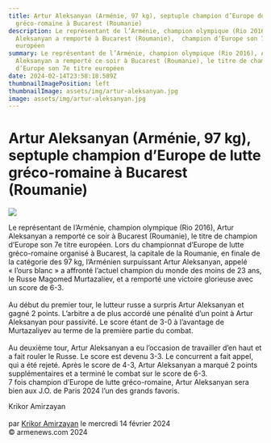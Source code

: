 ```yaml
---
title: Artur Aleksanyan (Arménie, 97 kg), septuple champion d’Europe de lutte
  gréco-romaine à Bucarest (Roumanie)
description: Le représentant de l’Arménie, champion olympique (Rio 2016), Artur
  Aleksanyan a remporté à Bucarest (Roumanie),  champion d’Europe son 7e titre
  européen
summary: Le représentant de l’Arménie, champion olympique (Rio 2016), Artur
  Aleksanyan a remporté ce soir à Bucarest (Roumanie), le titre de champion
  d’Europe son 7e titre européen
date: 2024-02-14T23:58:18.589Z
thumbnailImagePosition: left
thumbnailImage: assets/img/artur-aleksanyan.jpg
image: assets/img/artur-aleksanyan.jpg
---
```

<!--StartFragment-->

# Artur Aleksanyan (Arménie, 97 kg), septuple champion d’Europe de lutte gréco-romaine à Bucarest (Roumanie)

![](https://www.armenews.com/IMG/arton112758.jpg)

Le représentant de l’Arménie, champion olympique (Rio 2016), Artur Aleksanyan a remporté ce soir à Bucarest (Roumanie), le titre de champion d’Europe son 7e titre européen. Lors du championnat d’Europe de lutte gréco-romaine organisé à Bucarest, la capitale de la Roumanie, en finale de la catégorie des 97 kg, l’Arménien surpuissant Artur Aleksanyan, appelé « l’ours blanc » a affronté l’actuel champion du monde des moins de 23 ans, le Russe Magomed Murtazaliev, et a remporté une victoire glorieuse avec un score de 6-3.\
\
Au début du premier tour, le lutteur russe a surpris Artur Aleksanyan et gagné 2 points. L’arbitre a de plus accordé une pénalité d’un point à Artur Aleksanyan pour passivité. Le score étant de 3-0 à l’avantage de Murtazaliyev au terme de la première partie du combat.[](https://www.armenews.com/IMG/jpg/e/9/8/56a-5.jpg "jpg/e/9/8/56a-5.jpg")\
\
Au deuxième tour, Artur Aleksanyan a eu l’occasion de travailler d’en haut et a fait rouler le Russe. Le score est devenu 3-3. Le concurrent a fait appel, qui a été rejeté. Après le score de 4-3, Artur Aleksanyan a marqué 2 points supplémentaires et a terminé le combat sur le score de 6-3.\
7 fois champion d’Europe de lutte gréco-romaine, Artur Aleksanyan sera bien aux J.O. de Paris 2024 l’un des grands favoris.

Krikor Amirzayan\
\
par [Krikor Amirzayan](https://www.armenews.com/spip.php?page=auteur&id_auteur=33) le mercredi 14 février 2024\
© armenews.com 2024

<!--EndFragment-->